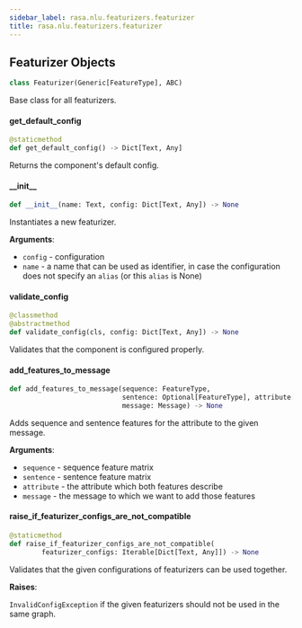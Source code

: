 ```yaml
---
sidebar_label: rasa.nlu.featurizers.featurizer
title: rasa.nlu.featurizers.featurizer
---
```

## Featurizer Objects

```python
class Featurizer(Generic[FeatureType], ABC)
```

Base class for all featurizers.

#### get\_default\_config

```python
@staticmethod
def get_default_config() -> Dict[Text, Any]
```

Returns the component&#x27;s default config.

#### \_\_init\_\_

```python
def __init__(name: Text, config: Dict[Text, Any]) -> None
```

Instantiates a new featurizer.

**Arguments**:

- `config` - configuration
- `name` - a name that can be used as identifier, in case the configuration does
  not specify an `alias` (or this `alias` is None)

#### validate\_config

```python
@classmethod
@abstractmethod
def validate_config(cls, config: Dict[Text, Any]) -> None
```

Validates that the component is configured properly.

#### add\_features\_to\_message

```python
def add_features_to_message(sequence: FeatureType,
                            sentence: Optional[FeatureType], attribute: Text,
                            message: Message) -> None
```

Adds sequence and sentence features for the attribute to the given message.

**Arguments**:

- `sequence` - sequence feature matrix
- `sentence` - sentence feature matrix
- `attribute` - the attribute which both features describe
- `message` - the message to which we want to add those features

#### raise\_if\_featurizer\_configs\_are\_not\_compatible

```python
@staticmethod
def raise_if_featurizer_configs_are_not_compatible(
        featurizer_configs: Iterable[Dict[Text, Any]]) -> None
```

Validates that the given configurations of featurizers can be used together.

**Raises**:

  `InvalidConfigException` if the given featurizers should not be used in
  the same graph.

